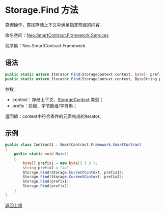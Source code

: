 # Storage.Find 方法 

查询操作，查找存储上下文中满足指定前缀的内容

命名空间：[Neo.SmartContract.Framework.Services](../../Neo.SmartContract.Framework.Services.md)

程序集：Neo.SmartContract.Framework

## 语法

```c#
public static extern Iterator Find(StorageContext context, byte[] prefix, FindOptions options = FindOptions.None);
public static extern Iterator Find(StorageContext context, ByteString prefix, FindOptions options = FindOptions.None);
```

参数：

- context：存储上下文，[StorageContext](../StorageContext.md) 类型；
- prefix：前缀，字节数组/字符串；

返回值：context中符合条件的元素构成的Iterator。

## 示例

```c#
public class Contract1 : SmartContract.Framework.SmartContract
{
    public static void Main()
    {
        byte[] prefix1 = new byte[] { 0 };
        string prefix2 = "aa";
        Storage.Find(Storage.CurrentContext, prefix1);
        Storage.Find(Storage.CurrentContext, prefix2);
        Storage.Find(prefix1);
        Storage.Find(prefix2);
    }
}
```

[返回上级](../Storage.md)
